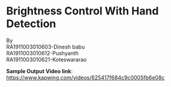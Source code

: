 # Brightness Control With Hand Detection
By                           
RA1911003010603-Dinesh babu                                   
RA1911003010612-Pushyanth                             
RA1911003010621-Koteswararao


**Sample Output Video link**: https://www.kapwing.com/videos/625417f684c9c0005fb6e08c
